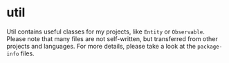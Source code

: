 # util

Util contains useful classes for my projects, like `Entity` or `Observable`. 
Please note that many files are not self-written, but transferred from other projects and languages. For more details, please take a look at the `package-info` files.